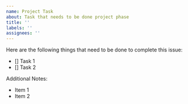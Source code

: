 ```yaml
---
name: Project Task
about: Task that needs to be done project phase
title: ''
labels: ''
assignees: ''
---
```


Here are the following things that need to be done to complete this issue:
- [] Task 1
- [] Task 2

Additional Notes:
- Item 1
- Item 2
